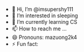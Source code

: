 - 👋 Hi, I’m @imsupershy111
- 👀 I’m interested in sleeping
- 🌱 I’m currently learning CS
- 📫 How to reach me ...
- 😄 Pronouns: mazuong2k4
- ⚡ Fun fact: 

<!---
imsupershy111/imsupershy111 is a ✨ special ✨ repository because its `README.md` (this file) appears on your GitHub profile.
You can click the Preview link to take a look at your changes.
--->
